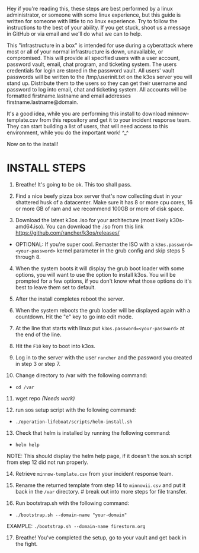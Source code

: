 Hey if you're reading this, these steps are best performed by a linux administrator, or someone with
some linux experience, but this guide is written for someone with little to no linux experience.
Try to follow the instructions to the best of your ability.  If you get stuck, shoot us a message in
GitHub or via email and we'll do what we can to help.

This "infrastructure in a box" is intended for use during a cyberattack where most or all of your
normal infrastructure is down, unavailable, or compromised.  This will provide all specified users
with a user account, password vault, email, chat program, and ticketing system. The users credentials
for login are stored in the password vault.  All users' vault passwords will be written to the
/tmp/userinit.txt on the k3os server you will stand up.  Distribute them to the users so they can
get their username and password to log into email, chat and ticketing system. All accounts will be
formatted firstname.lastname and email addresses firstname.lastname@domain.

It's a good idea, while you are performing this install to download minnow-template.csv from this
repository and get it to your incident response team. They can start building a list of users, that
will need access to this environment, while you do the important work! ^_^

Now on to the install!

# INSTALL STEPS

1. Breathe!  It's going to be ok. This too shall pass.

2. Find a nice beefy pizza box server that's now collecting dust in your shattered husk of a
datacenter.  Make sure it has 8 or more cpu cores, 16 or more GB of ram and we recommend 100GB or
more of disk space.

3. Download the latest k3os .iso for your architecture (most likely k30s-amd64.iso).
You can download the .iso from this link https://github.com/rancher/k3os/releases/

* OPTIONAL:  If you're super cool.  Remaster the ISO with a `k3os.password=<your-password>` kernel parameter in the grub config and skip steps 5 through 8.

4. When the system boots it will display the grub boot loader with some options, you
will want to use the option to install k3os.  You will be prompted for a few options,
if you don't know what those options do it's best to leave them set to default.

5. After the install completes reboot the server.

6. When the system reboots the grub loader will be displayed again with a countdown.
Hit the "e" key to go into edit mode.

7. At the line that starts with linux put `k3os.password=<your-password>` at the end of
the line.

8. Hit the `F10` key to boot into k3os.

9. Log in to the server with the user `rancher` and the password you created in step 3 or step 7.

10. Change directory to /var with the following command:
* `cd /var`

11. wget repo _(Needs work)_

12. run sos setup script with the following command:
* `./operation-lifeboat/scripts/helm-install.sh`

13. Check that helm is installed by running the following command:
* `helm help`

NOTE: This should display the helm help page, if it doesn't the sos.sh script from step 12 did
not run properly.

14. Retrieve `minnow-template.csv` from your incident response team.

15. Rename the returned template from step 14 to `minnowii.csv` and put it back in the `/var`
directory. # break out into more steps for file transfer.

16. Run bootstrap.sh with the following command:
* `./bootstrap.sh --domain-name "your-domain"`

EXAMPLE: `./bootstrap.sh --domain-name firestorm.org`

17. Breathe!  You've completed the setup, go to your vault and get back in the fight.
